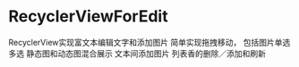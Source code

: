 # RecyclerViewForEdit
RecyclerView实现富文本编辑文字和添加图片
简单实现拖拽移动，
包括图片单选多选
静态图和动态图混合展示
文本间添加图片
列表香的删除／添加和刷新
